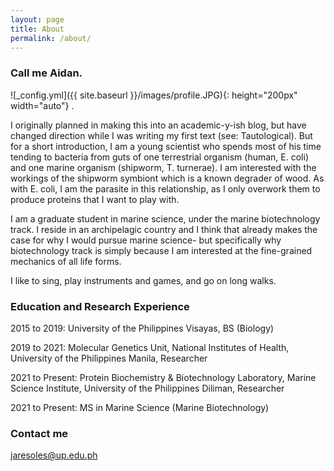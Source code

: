 ```yaml
---
layout: page
title: About
permalink: /about/
---
```

### Call me Aidan.

  ![_config.yml]({{ site.baseurl }}/images/profile.JPG){: height="200px" width="auto"} .

<p align="justify">
 
I originally planned in making this into an academic-y-ish blog, but have changed direction while I was writing my first text (see: Tautological). But for a short introduction, I am a young scientist who spends most of his time tending to bacteria from guts of one terrestrial organism (human, E. coli) and one marine organism (shipworm, T. turnerae). I am interested with the workings of the shipworm symbiont which is a known degrader of wood. As with E. coli,  I am the parasite in this relationship, as I only overwork them to produce proteins that I want to play with.

</p>
 
<p align="justify">
 
I am a graduate student in marine science, under the marine biotechnology track. I reside in an archipelagic country and I think that already makes the case for why I would pursue marine science- but specifically why biotechnology track is simply because I am interested at the fine-grained mechanics of all life forms.

</p>

<p align="justify">
 
I like to sing, play instruments and games, and go on long walks. 
 
</p>

### Education and Research Experience

<span class="bolded">2015 to 2019:</span> University of the Philippines Visayas, BS (Biology)
 
<span class="bolded">2019 to 2021:</span> Molecular Genetics Unit, National Institutes of Health, University of the Philippines Manila, Researcher
 
<span class="bolded">2021 to Present:</span> Protein Biochemistry & Biotechnology Laboratory, Marine Science Institute, University of the Philippines Diliman, Researcher
 
<span class="bolded">2021 to Present:</span> MS in Marine Science (Marine Biotechnology)
 
### Contact me

[jaresoles@up.edu.ph](mailto:jaresoles@up.edu.ph)

